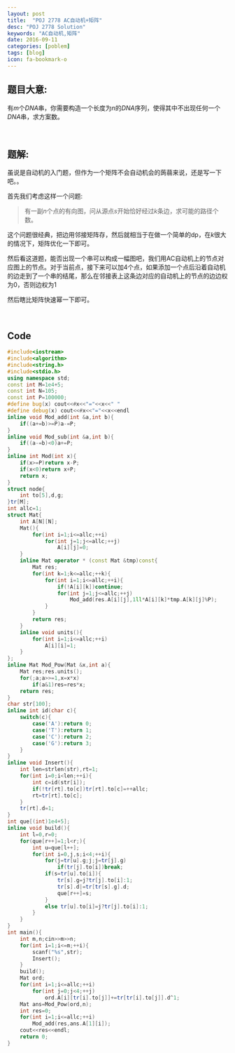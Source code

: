 ```yaml
---
layout: post
title:  "POJ 2778 AC自动机+矩阵"
desc: "POJ 2778 Solution"
keywords: "AC自动机,矩阵"
date: 2016-09-11
categories: [poblem]
tags: [blog]
icon: fa-bookmark-o
---
```




## 题目大意:

有$m$个$DNA$串，你需要构造一个长度为$n$的$DNA$序列，使得其中不出现任何一个$DNA$串，求方案数。

<br>

## 题解:

虽说是自动机的入门题，但作为一个矩阵不会自动机会的蒟蒻来说，还是写一下吧。。

首先我们考虑这样一个问题:

> 有一副$n$个点的有向图，问从源点$s$开始恰好经过$k$条边，求可能的路径个数。

这个问题很经典，把边用邻接矩阵存，然后就相当于在做一个简单的dp，在$k$很大的情况下，矩阵优化一下即可。

然后看这道题，能否出现一个串可以构成一幅图吧，我们用AC自动机上的节点对应图上的节点。对于当前点，接下来可以加4个点，如果添加一个点后沿着自动机的边走到了一个串的结尾，那么在邻接表上这条边对应的自动机上的节点的边边权为0，否则边权为1

然后瞎比矩阵快速幂一下即可。

<br>

## Code

```cpp
#include<iostream>
#include<algorithm>
#include<string.h>
#include<stdio.h>
using namespace std;
const int M=1e4+5;
const int N=105;
const int P=100000;
#define bug(x) cout<<#x<<"="<<x<<" "
#define debug(x) cout<<#x<<"="<<x<<endl
inline void Mod_add(int &a,int b){
	if((a+=b)>=P)a-=P;
}
inline void Mod_sub(int &a,int b){
	if((a-=b)<0)a+=P;
}
inline int Mod(int x){
	if(x>=P)return x-P;
	if(x<0)return x+P;
	return x;
}
struct node{
	int to[5],d,g;
}tr[M];
int allc=1;
struct Mat{
	int A[N][N];
	Mat(){
		for(int i=1;i<=allc;++i)
			for(int j=1;j<=allc;++j)
				A[i][j]=0;
	}
	inline Mat operator * (const Mat &tmp)const{
		Mat res;
		for(int k=1;k<=allc;++k){
			for(int i=1;i<=allc;++i){
				if(!A[i][k])continue;
				for(int j=1;j<=allc;++j)
					Mod_add(res.A[i][j],1ll*A[i][k]*tmp.A[k][j]%P);
			}
		}
		return res;
	}
	inline void units(){
		for(int i=1;i<=allc;++i)
			A[i][i]=1;
	}
};
inline Mat Mod_Pow(Mat &x,int a){
	Mat res;res.units();
	for(;a;a>>=1,x=x*x)
		if(a&1)res=res*x;
	return res;
}
char str[100];
inline int id(char c){
	switch(c){
		case('A'):return 0;
		case('T'):return 1;
		case('C'):return 2;
		case('G'):return 3;
	}
}
inline void Insert(){
	int len=strlen(str),rt=1;
	for(int i=0;i<len;++i){
		int c=id(str[i]);
		if(!tr[rt].to[c])tr[rt].to[c]=++allc;
		rt=tr[rt].to[c];
	}
	tr[rt].d=1;
}
int que[(int)1e4+5];
inline void build(){
	int l=0,r=0;
	for(que[r++]=1;l<r;){
		int u=que[l++];
		for(int i=0,j,s;i<4;++i){
			for(j=tr[u].g;j;j=tr[j].g)
				if(tr[j].to[i])break;
			if(s=tr[u].to[i]){
				tr[s].g=j?tr[j].to[i]:1;
				tr[s].d|=tr[tr[s].g].d;
				que[r++]=s;
			}
			else tr[u].to[i]=j?tr[j].to[i]:1;
		}
	}
}
int main(){
	int m,n;cin>>m>>n;
	for(int i=1;i<=m;++i){
		scanf("%s",str);
		Insert();
	}
	build();
	Mat ord;
	for(int i=1;i<=allc;++i)
		for(int j=0;j<4;++j)
			ord.A[i][tr[i].to[j]]+=tr[tr[i].to[j]].d^1;
	Mat ans=Mod_Pow(ord,n);
	int res=0;
	for(int i=1;i<=allc;++i)
		Mod_add(res,ans.A[1][i]);
	cout<<res<<endl;
	return 0;
}
```

